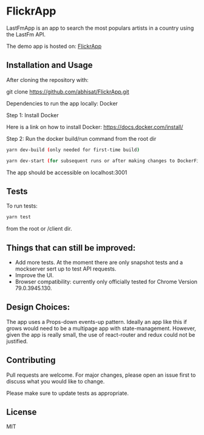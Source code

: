 # FlickrApp

LastFmApp is an app to search the most populars artists in a country using the LastFm API.

The demo app is hosted on: [FlickrApp](https://flickrapp-demo.herokuapp.com "Flickr App")

## Installation and Usage

After cloning the repository with:

git clone https://github.com/abhisat/FlickrApp.git

Dependencies to run the app locally: Docker

Step 1: Install Docker

Here is a link on how to install Docker:
https://docs.docker.com/install/

Step 2: Run the docker build/run command from the root dir

```bash
yarn dev-build (only needed for first-time build)
```

```bash
yarn dev-start (for subsequent runs or after making changes to DockerFile)
```

The app should be accessible on localhost:3001

## Tests

To run tests:

```bash
yarn test
```

from the root or /client dir.

## Things that can still be improved:

- Add more tests. At the moment there are only snapshot tests and a mockserver sert up to test API requests.
- Improve the UI.
- Browser compatibility: currently only officially tested for Chrome Version 79.0.3945.130.

## Design Choices:

The app uses a Props-down events-up pattern. Ideally an app like this if grows would need to be a multipage app with state-management. However, given the app is really small, the use of react-router and redux could not be justified.

## Contributing

Pull requests are welcome. For major changes, please open an issue first to discuss what you would like to change.

Please make sure to update tests as appropriate.

## License

MIT
